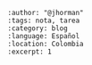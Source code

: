 
```{post} 2023-07-18
:author: "@jhorman"
:tags: nota, tarea
:category: blog
:language: Español
:location: Colombia
:excerpt: 1
```

